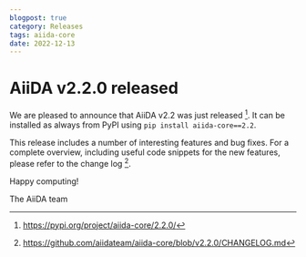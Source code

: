```yaml
---
blogpost: true
category: Releases
tags: aiida-core
date: 2022-12-13
---
```


# AiiDA v2.2.0 released

We are pleased to announce that AiiDA v2.2 was just released [^1].
It can be installed as always from PyPI using `pip install aiida-core==2.2`.

This release includes a number of interesting features and bug fixes.
For a complete overview, including useful code snippets for the new features, please refer to the change log [^2].

Happy computing!

The AiiDA team


[^1]: https://pypi.org/project/aiida-core/2.2.0/
[^2]: https://github.com/aiidateam/aiida-core/blob/v2.2.0/CHANGELOG.md
